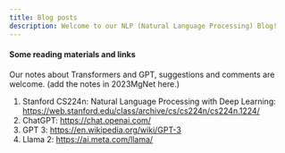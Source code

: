 ```yaml
---
title: Blog posts
description: Welcome to our NLP (Natural Language Processing) Blog!
---
```



#### **Some reading materials and links**
Our notes about Transformers and GPT, suggestions and comments are welcome. (add the notes in 2023MgNet here.)  

1. Stanford CS224n: Natural Language Processing with Deep Learning: https://web.stanford.edu/class/archive/cs/cs224n/cs224n.1224/  
2. ChatGPT: https://chat.openai.com/  
3. GPT 3: https://en.wikipedia.org/wiki/GPT-3  
4. Llama 2: https://ai.meta.com/llama/  